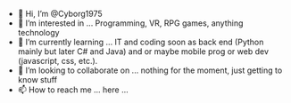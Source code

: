 - 👋 Hi, I’m @Cyborg1975
- 👀 I’m interested in ...  Programming, VR, RPG games, anything technology
- 🌱 I’m currently learning ... IT and coding soon as back end (Python mainly but later C# and Java) and or maybe mobile prog or web dev (javascript, css, etc.).
- 💞️ I’m looking to collaborate on ... nothing for the moment, just getting to know stuff
- 📫 How to reach me ... here ... 

<!---
Cyborg1975/Cyborg1975 is a ✨ special ✨ repository because its `README.md` (this file) appears on your GitHub profile.
You can click the Preview link to take a look at your changes.
--->
